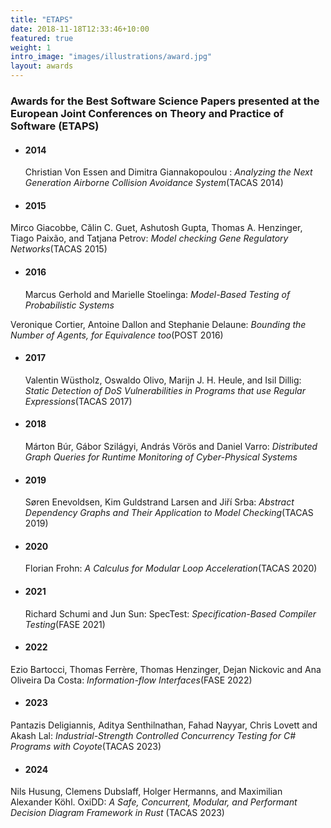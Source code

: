 ```yaml
---
title: "ETAPS"
date: 2018-11-18T12:33:46+10:00
featured: true
weight: 1
intro_image: "images/illustrations/award.jpg"
layout: awards
---
```


### Awards for the Best Software Science Papers presented at the European Joint Conferences on Theory and Practice of Software (ETAPS)


<style>
  .ident{
    margin-left:19px;
    margin-top:17px;
    margin-bottom:18px;
  }
</style>

- ####  2014

  Christian Von Essen and Dimitra Giannakopoulou :  <i> Analyzing the Next Generation Airborne Collision Avoidance  System</i>(TACAS 2014) 

- ####   2015

 Mirco Giacobbe, Călin C. Guet, Ashutosh Gupta, Thomas A. Henzinger, Tiago Paixão, and Tatjana Petrov: <i> Model   checking Gene Regulatory Networks</i >(TACAS 2015) 

- ####  2016

  Marcus Gerhold and Marielle Stoelinga: <i> Model-Based Testing of Probabilistic Systems</i> 

 Veronique Cortier, Antoine Dallon and Stephanie Delaune: <i> Bounding the Number of Agents, for Equivalence too</i>(POST 2016) 

- ####   2017

  Valentin Wüstholz, Oswaldo Olivo, Marijn J. H. Heule, and Isil Dillig:  <i>Static Detection of DoS    Vulnerabilities in Programs that use Regular Expressions</i>(TACAS 2017) 

- ####   2018

   Márton Búr, Gábor Szilágyi, András Vörös and Daniel Varro: <i> Distributed Graph Queries for Runtime Monitoring of Cyber-Physical Systems</i> 

- ####   2019
  Søren Enevoldsen, Kim Guldstrand Larsen and Jiří Srba:<i> Abstract Dependency Graphs and Their Application to Model Checking</i>(TACAS 2019) 

- ####   2020

  Florian Frohn: <i> A Calculus for Modular Loop Acceleration</i>(TACAS 2020) 

- ####   2021

  Richard Schumi and Jun Sun: SpecTest:  <i>Specification-Based Compiler Testing</i >(FASE 2021) 

- ####   2022

 Ezio Bartocci, Thomas Ferrère, Thomas Henzinger, Dejan Nickovic and Ana Oliveira Da Costa:<i> Information-flow Interfaces</i>(FASE 2022) 

- ####   2023

Pantazis Deligiannis, Aditya Senthilnathan, Fahad Nayyar,
Chris Lovett and Akash Lal: <i> Industrial-Strength Controlled Concurrency
Testing for C# Programs with Coyote</i>(TACAS 2023) 

- ####   2024

Nils Husung, Clemens Dubslaff, Holger Hermanns, and Maximilian Alexander Köhl. OxiDD: <i>A Safe, Concurrent, Modular, and Performant Decision Diagram Framework in Rust</i> (TACAS 2023)

<br>
<br>


